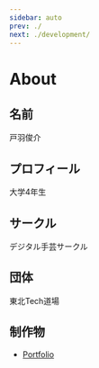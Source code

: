 ```yaml
---
sidebar: auto
prev: ./
next: ./development/
---
```


# About

## 名前
戸羽俊介
  
## プロフィール
大学4年生
　　
## サークル
デジタル手芸サークル
  
## 団体
東北Tech道場

## 制作物
- [Portfolio](./development/portfolio.md)
